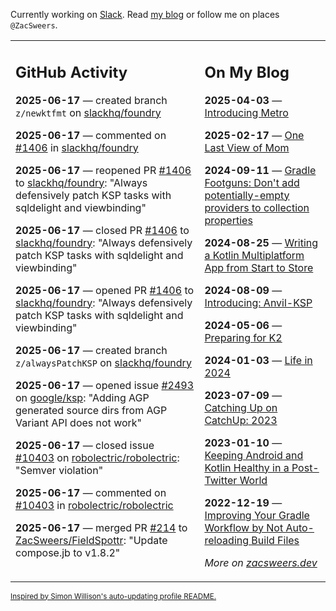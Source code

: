 Currently working on [Slack](https://slack.com/). Read [my blog](https://zacsweers.dev/) or follow me on places `@ZacSweers`.

<table><tr><td valign="top" width="60%">

## GitHub Activity
<!-- githubActivity starts -->
**2025-06-17** — created branch `z/newktfmt` on [slackhq/foundry](https://github.com/slackhq/foundry)

**2025-06-17** — commented on [#1406](https://github.com/slackhq/foundry/pull/1406#issuecomment-2981560488) in [slackhq/foundry](https://github.com/slackhq/foundry)

**2025-06-17** — reopened PR [#1406](https://github.com/slackhq/foundry/pull/1406) to [slackhq/foundry](https://github.com/slackhq/foundry): "Always defensively patch KSP tasks with sqldelight and viewbinding"

**2025-06-17** — closed PR [#1406](https://github.com/slackhq/foundry/pull/1406) to [slackhq/foundry](https://github.com/slackhq/foundry): "Always defensively patch KSP tasks with sqldelight and viewbinding"

**2025-06-17** — opened PR [#1406](https://github.com/slackhq/foundry/pull/1406) to [slackhq/foundry](https://github.com/slackhq/foundry): "Always defensively patch KSP tasks with sqldelight and viewbinding"

**2025-06-17** — created branch `z/alwaysPatchKSP` on [slackhq/foundry](https://github.com/slackhq/foundry)

**2025-06-17** — opened issue [#2493](https://github.com/google/ksp/issues/2493) on [google/ksp](https://github.com/google/ksp): "Adding AGP generated source dirs from AGP Variant API does not work"

**2025-06-17** — closed issue [#10403](https://github.com/robolectric/robolectric/issues/10403) on [robolectric/robolectric](https://github.com/robolectric/robolectric): "Semver violation"

**2025-06-17** — commented on [#10403](https://github.com/robolectric/robolectric/issues/10403#issuecomment-2980829385) in [robolectric/robolectric](https://github.com/robolectric/robolectric)

**2025-06-17** — merged PR [#214](https://github.com/ZacSweers/FieldSpottr/pull/214) to [ZacSweers/FieldSpottr](https://github.com/ZacSweers/FieldSpottr): "Update compose.jb to v1.8.2"
<!-- githubActivity ends -->
</td><td valign="top" width="40%">

## On My Blog
<!-- blog starts -->
**2025-04-03** — [Introducing Metro](https://www.zacsweers.dev/introducing-metro/)

**2025-02-17** — [One Last View of Mom](https://www.zacsweers.dev/one-last-view-of-mom/)

**2024-09-11** — [Gradle Footguns: Don't add potentially-empty providers to collection properties](https://www.zacsweers.dev/gradle-footgun-adding-empty-providers-to-collection-properties/)

**2024-08-25** — [Writing a Kotlin Multiplatform App from Start to Store](https://www.zacsweers.dev/writing-a-kotlin-multiplatform-app-from-start-to-store/)

**2024-08-09** — [Introducing: Anvil-KSP](https://www.zacsweers.dev/introducing-anvil-ksp/)

**2024-05-06** — [Preparing for K2](https://www.zacsweers.dev/preparing-for-k2/)

**2024-01-03** — [Life in 2024](https://www.zacsweers.dev/life-in-2024/)

**2023-07-09** — [Catching Up on CatchUp: 2023](https://www.zacsweers.dev/catching-up-on-catchup-2023/)

**2023-01-10** — [Keeping Android and Kotlin Healthy in a Post-Twitter World](https://www.zacsweers.dev/keeping-android-healthy/)

**2022-12-19** — [Improving Your Gradle Workflow by Not Auto-reloading Build Files](https://www.zacsweers.dev/improving-your-workflow-by-not-auto-reloading-build-files/)
<!-- blog ends -->
_More on [zacsweers.dev](https://zacsweers.dev/)_
</td></tr></table>

<sub><a href="https://simonwillison.net/2020/Jul/10/self-updating-profile-readme/">Inspired by Simon Willison's auto-updating profile README.</a></sub>